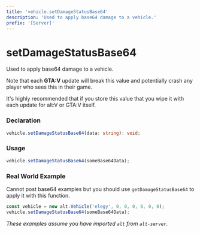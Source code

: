 ```yaml
---
title: 'vehicle.setDamageStatusBase64'
description: 'Used to apply base64 damage to a vehicle.'
prefix: '[Server]'
---
```


# setDamageStatusBase64

Used to apply base64 damage to a vehicle.

Note that each **GTA:V** update will break this value and potentially crash any player who sees this in their game.

It's highly recommended that if you store this value that you wipe it with each update for alt:V or GTA:V itself.

### Declaration

```typescript
vehicle.setDamageStatusBase64(data: string): void;
```

### Usage

```js
vehicle.setDamageStatusBase64(someBase64Data);
```

### Real World Example

Cannot post base64 examples but you should use `getDamageStatusBase64` to apply it with this function.

```js
const vehicle = new alt.Vehicle('elegy', 0, 0, 0, 0, 0, 0);
vehicle.setDamageStatusBase64(someBase64Data);
```

_These examples assume you have imported `alt` from `alt-server`._